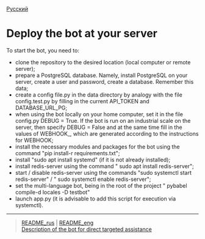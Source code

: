 [Русский](../documents/deploy_bot.md)

# Deploy the bot at your server

To start the bot, you need to:
- clone the repository to the desired location (local computer or remote server);
- prepare a PostgreSQL database. Namely, install PostgreSQL on your server, create a user and password, create a database. Remember this data;
- create a config file.py in the data directory by analogy with the file config.test.py by filling in the current API_TOKEN and DATABASE_URL_PG;
- when using the bot locally on your home computer, set it in the file config.py DEBUG = True. If the bot is run on an industrial scale on the server, then specify DEBUG = False and at the same time fill in the values of WEBHOOK_, which are generated according to the instructions for WEBHOOK;
- install the necessary modules and packages for the bot using the command "pip install-r requirements.txt";
- install "sudo apt install systemd" (if it is not already installed);
- install redis-server using the command " sudo apt install redis-server";
- start / disable redis-server using the commands "sudo systemctl start redis-server" / " sudo systemctl enable redis-server";
- set the multi-language bot, being in the root of the project " pybabel compile-d locales -D testbot"
- launch app.py (it is advisable to add this script for execution via systemctl).

---
> [README_rus](../README.md)  |  [README_eng](../README_eng.md)  
> [Description of the bot for direct targeted assistance](documents_eng/index.md)

